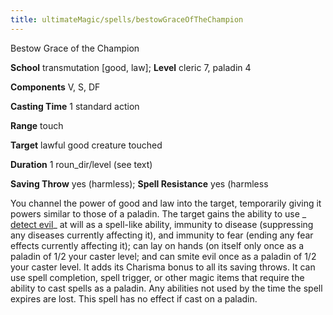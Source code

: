 ```yaml
---
title: ultimateMagic/spells/bestowGraceOfTheChampion
---
```

Bestow Grace of the Champion

**School** transmutation [good, law]; **Level** cleric 7, paladin 4

**Components** V, S, DF

**Casting Time** 1 standard action

**Range** touch

**Target** lawful good creature touched

**Duration** 1 roun_dir/level (see text)

**Saving Throw** yes (harmless); **Spell Resistance** yes (harmless

You channel the power of good and law into the target, temporarily giving it powers similar to those of a paladin. The target gains the ability to use _ [detect evil](spell_dir/detectEvil#_detect-evil)_ at will as a spell-like ability, immunity to disease (suppressing any diseases currently affecting it), and immunity to fear (ending any fear effects currently affecting it); can lay on hands (on itself only once as a paladin of 1/2 your caster level; and can smite evil once as a paladin of 1/2 your caster level. It adds its Charisma bonus to all its saving throws. It can use spell completion, spell trigger, or other magic items that require the ability to cast spells as a paladin. Any abilities not used by the time the spell expires are lost. This spell has no effect if cast on a paladin.


